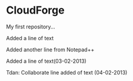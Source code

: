CloudForge
==========

My first repository...

Added a line of text

Added another line from Notepad++

Added a line of text(03-02-2013)

Tdan: Collaborate line added of text (04-02-2013)
